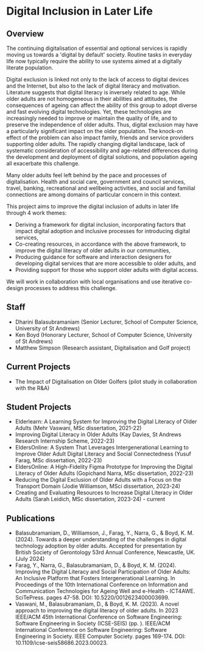 # Digital Inclusion in Later Life
## Overview
The continuing digitalisation of essential and optional services is rapidly moving us towards a 'digital by default' society. Routine tasks in everyday life now typically require the ability to use systems aimed at a digitally literate population.
 
Digital exclusion is linked not only to the lack of access to digital devices and the Internet, but also to the lack of digital literacy and motivation. Literature suggests that digital literacy is inversely related to age. While older adults are not homogeneous in their abilities and attitudes, the consequences of ageing can affect the ability of this group to adopt diverse and fast evolving digital technologies. Yet, these technologies are increasingly needed to improve or maintain the quality of life, and to preserve the independence of older adults. Thus, digital exclusion may have a particularly significant impact on the older population. The knock-on effect of the problem can also impact family, friends and service providers supporting older adults. The rapidly changing digital landscape, lack of systematic consideration of accessibility and age-related differences during the development and deployment of digital solutions, and population ageing all exacerbate this challenge.

Many older adults feel left behind by the pace and processes of digitalisation. Health and social care, government and council services, travel, banking, recreational and wellbeing activities, and social and familial connections are among domains of particular concern in this context.

This project aims to improve the digital inclusion of adults in later life through 4 work themes:
- Deriving a framework for digital inclusion, incorporating factors that impact digital adoption and inclusive processes for introducing digital services,
- Co-creating resources, in accordance with the above framework, to improve the digital literacy of older adults in our communities,
- Producing guidance for software and interaction designers for developing digital services that are more accessible to older adults, and
- Providing support for those who support older adults with digital access.
 
We will work in collaboration with local organisations and use iterative co-design processes to address this challenge.

## Staff
- Dharini Balasubramaniam (Senior Lecturer, School of Computer Science, University of St Andrews)
- Ken Boyd (Honorary Lecturer, School of Computer Science, University of St Andrews)
- Matthew Simpson (Research assistant, Digitalisation and Golf project)

## Current Projects
- The Impact of Digitalisation on Older Golfers (pilot study in collaboration with the R&A)

## Student Projects
- Elderlearn: A Learning System for Improving the Digital Literacy of Older Adults (Mehr Vaswani, MSc dissertation, 2021-22)
- Improving Digital Literacy in Older Adults (Kay Davies, St Andrews Research Internship Scheme, 2022-23)
- EldersOnline: A System That Leverages Intergenerational Learning to Improve Older Adult Digital Literacy and Social Connectedness (Yusuf Farag, MSc dissertation, 2022-23)
- EldersOnline: A High-Fidelity Figma Prototype for Improving the Digital Literacy of Older Adults (Gopichand Narra, MSc dissertation, 2022-23)
- Reducing the Digital Exclusion of Older Adults with a Focus on the Transport Domain (Jodie Williamson, MSci dissertation, 2023-24)
- Creating and Evaluating Resources to Increase Digital Literacy in Older Adults (Sarah Leidich, MSc dissertation, 2023-24) - current

## Publications
- Balasubramaniam, D., Williamson, J., Farag, Y., Narra, G., & Boyd, K. M. (2024). Towards a deeper understanding of the challenges in digital technology adoption by older adults. Accepted for presentation by British Society of Gerontology 53rd Annual Conference, Newcastle, UK. (July 2024)
- Farag, Y., Narra, G., Balasubramaniam, D., & Boyd, K. M. (2024). Improving the Digital Literacy and Social Participation of Older Adults: An Inclusive Platform that Fosters Intergenerational Learning. In Proceedings of the 10th International Conference on Information and Communication Technologies for Ageing Well and e-Health - ICT4AWE. SciTePress. pages 47-58. DOI: 10.5220/0012623400003699.
- Vaswani, M., Balasubramaniam, D., & Boyd, K. M. (2023). A novel approach to improving the digital literacy of older adults. In 2023 IEEE/ACM 45th International Conference on Software Engineering: Software Engineering in Society (ICSE-SEIS) (pp. ). IEEE/ACM International Conference on Software Engineering: Software Engineering in Society. IEEE Computer Society. pages 169-174. DOI: 10.1109/icse-seis58686.2023.00023.
